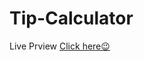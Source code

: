 # Tip-Calculator

Live Prview
<a href="https://condescending-bartik-0ef3dd.netlify.app">Click here😉</a>
